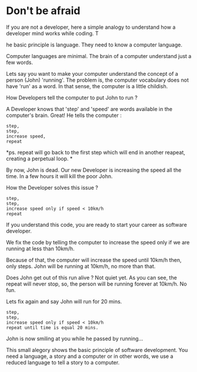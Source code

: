 # Don't be afraid

If you are not a developer, here a simple analogy to understand how a developer mind works while coding. T

he basic principle is language. They need to know a computer language.

Computer languages are minimal. The brain of a computer understand just a few words. 

Lets say you want to make your computer understand the concept of a person (John) 'running'. The problem is, the computer vocabulary does not have 'run' as a word. In that sense, the computer is a little childish. 

How Developers tell the computer to put John to run ? 

A Developer knows that 'step' and 'speed' are words available in the computer's brain. Great! He tells the computer : 

```
step,
step,
increase speed,
repeat 
```
*ps. repeat will go back to the first step which will end in another reapeat, creating a perpetual loop. *


By now, John is dead. Our new Developer is increasing the speed all the time. 
In a few hours it will kill the poor John. 

How the Developer solves this issue ? 

```
step,
step,
increase speed only if speed < 10km/h 
repeat 
```

If you understand this code, you are ready to start your career as software developer. 

We fix the code by telling the computer to increase the speed only if we are running at less than 10km/h. 

Because of that, the computer will increase the speed until 10km/h then, only steps. John will be running at 10km/h, no more than that. 

Does John get out of this run alive ? Not quiet yet. As you can see, the repeat will never stop, so, the person will be running forever at 10km/h. No fun. 

Lets fix again and say John will run for 20 mins.

```
step,
step,
increase speed only if speed < 10km/h 
repeat until time is equal 20 mins. 
```

John is now smiling at you while he passed by running...

This small alegory shows the basic principle of software development. You need a language, a story and a computer or in other words, we use a reduced language to tell a story to a computer. 
